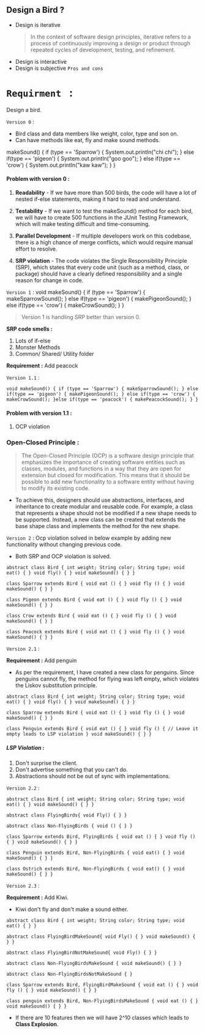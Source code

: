 ## Design a Bird ?
* Design is iterative
     > In the context of software design principles, iterative refers to a process of continuously improving a design or product through repeated cycles of development, testing, and refinement. 
* Design is interactive
* Design is subjective ``Pros and cons``


# `Requirment ` :
  Design a bird.

`Version 0` : 
  * Bird class and data members like weight, color, type and son on.
  * Can have methods like eat, fly and make sound methods.

makeSound() {
  if (type == 'Sparrow') {
    System.out.println("chi chi");
  } else if(type == 'pigeon') {
  System.out.println("goo goo");
  } else if(type == 'crow') {
  System.out.println("kaw kaw");
  }
  }

#### **Problem with version 0 :**
1. **Readability** - If we have more than 500 birds, the code will have a lot of nested if-else statements, making it hard to read and understand.

2. **Testability** - If we want to test the makeSound() method for each bird, we will have to create 500 functions in the JUnit Testing Framework, which will make testing difficult and time-consuming.

3. **Parallel Development** - If multiple developers work on this codebase, there is a high chance of merge conflicts, which would require manual effort to resolve.

4. **SRP violation** - The code violates the Single Responsibility Principle (SRP), which states that every code unit (such as a method, class, or package) should have a clearly defined responsibility and a single reason for change in code.


`Version 1` :
void makeSound() {
if (type == 'Sparrow') {
  makeSparrowSound();
} else if(type == 'pigeon') {
  makePigeonSound();
} else if(type == 'crow') {
  makeCrowSound();
}
}

> Version 1 is handling SRP better than version 0.

**SRP code smells :** 
1. Lots of if-else 
2. Monster Methods
3. Common/ Shared/ Utility folder

**Requirement :** Add peacock

`Version 1.1` :

`void makeSound() {
if (type == 'Sparrow') {
makeSparrowSound();
} else if(type == 'pigeon') {
makePigeonSound();
} else if(type == 'crow') {
makeCrowSound();
}else if(type == 'peacock') {
makePeacockSound();
}
}`
#### **Problem with version 1.1 :**
1. OCP violation

### **Open-Closed Principle :**

> The Open-Closed Principle (OCP) is a software design principle that emphasizes the importance of creating software entities such as classes, modules, and functions in a way that they are open for extension but closed for modification. This means that it should be possible to add new functionality to a software entity without having to modify its existing code.

* To achieve this, designers should use abstractions, interfaces, and inheritance to create modular and reusable code. For example, a class that represents a shape should not be modified if a new shape needs to be supported. Instead, a new class can be created that extends the base shape class and implements the method for the new shape.

`Version 2` :
Ocp violation solved in below example by adding new functionality without changing previous code.
* Both SRP and OCP violation is solved.

`abstract class Bird {
 int weight;
 String color;
 String type;
 void eat() { }
 void fly() { }
 void makeSound() { }
}`

`class Sparrow extends Bird {
void eat () { }
void fly () { }
void makeSound() { }
}`

`class Pigeon extends Bird {
void eat () { }
void fly () { }
void makeSound() { }
}`

`class Crow extends Bird {
void eat () { }
void fly () { }
void makeSound() { }
}
`

`class Peacock extends Bird {
void eat () { }
void fly () { }
void makeSound() { }
}
`

`Version 2.1` :

**Requirement :** Add penguin

* As per the requirement, I have created a new class for penguins. Since penguins cannot fly, the method for flying was left empty, which violates the Liskov substitution principle.

`abstract class Bird {
int weight;
String color;
String type;
void eat() { }
void fly() { }
void makeSound() { }
}`

`class Sparrow extends Bird {
void eat () { }
void fly () { }
void makeSound() { }
}`

`class Penguin extends Bird {
void eat () { }
void fly () { // Leave it empty leads to LSP violation }
void makeSound() { }
}
`

##### **LSP Violation :**

1. Don't surprise the client.
2. Don't advertise something that you can't do.
3. Abstractions should not be out of sync with implementations.

`Version 2.2` :

`abstract class Bird {
int weight;
String color;
String type;
void eat() { }
void makeSound() { }
}`

`abstract class FlyingBirds{
void Fly() { }
}`

`abstract class Non-FlyingBirds {
void () { }
}`

`class Sparrow extends Bird, FlyingBirds {
void eat () { }
void fly () { }
void makeSound() { }
}`

`class Penguin extends Bird, Non-FlyingBirds {
void eat() { }
void makeSound() { }
}`

`class Ostrich extends Bird, Non-FlyingBirds {
void eat() { }
void makeSound() { }
}`

`Version 2.3` :

**Requirement :** Add Kiwi.
* Kiwi don't fly and don't make a sound either.

`abstract class Bird {
int weight;
String color;
String type;
void eat() { }
}`

`abstract class FlyingBirdMakeSound{
    void Fly() { }
    void makeSound() { }
}`

`abstract class FlyingBirdNotMakeSound{
    void Fly() { }
}`

`abstract class Non-FlyingBirdsMakeSound {
    void makeSound() { }
}`

`abstract class Non-FlyingBirdsNotMakeSound {
}`

`class Sparrow extends Bird, FlyingBirdMakeSound {
void eat () { }
void fly () { }
void makeSound() { }
}`

`class penguin extends Bird, Non-FlyingBirdsMakeSound {
void eat () { }
void makeSound() { }
}`

* If there are 10 features then we will have 2^10 classes which leads to **Class Explosion**.
